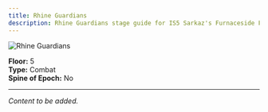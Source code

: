 ```yaml
---
title: Rhine Guardians
description: Rhine Guardians stage guide for IS5 Sarkaz's Furnaceside Fables
---
```


<img src="/stages/rhine-guardians.png" alt="Rhine Guardians" />

**Floor:** 5  
**Type:** Combat  
**Spine of Epoch:** No  

---

*Content to be added.*
